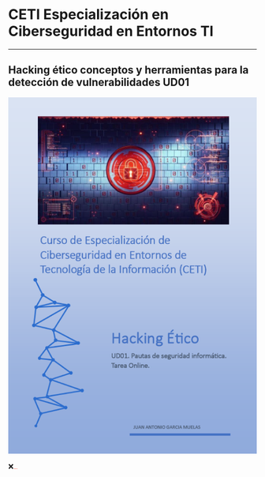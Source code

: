 # CETI Especialización en Ciberseguridad en Entornos TI
---
## Hacking ético conceptos y herramientas para la detección de vulnerabilidades UD01

![Hacking Ético](./Portada-HE01.png "Hacking ético conceptos y herramientas para la detección de vulnerabilidades") 

<!-- <h3><span style="color: red; background: #f77373;">❌Calificación: 4.34</span></h3> -->
<p>❌<img src="../../img/C434.png" height="1.2em" /></p>